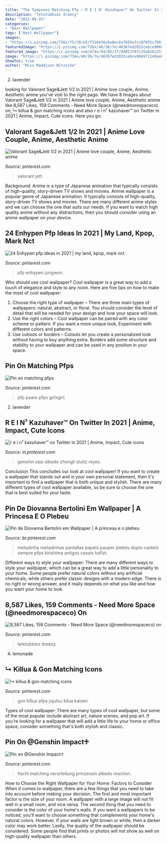 ```yaml
---
title: "The Simpsons Matching Pfp ~ R E I N⁷ Kazuhaver™ On Twitter In 2021"
description: "Teletubbies dreezy"
date: "2022-09-25"
categories:
- "Best Wallpaper"
tags: ["Best Wallpaper"]
images:
- "https://i.pinimg.com/736x/f5/10/e5/f510e56a5e0ec8a7665a7cc87955c789.jpg"
featuredImage: "https://i.pinimg.com/736x/46/36/7e/46367ed2032cebce90697114dae65b73.jpg"
featured_image: "https://i.pinimg.com/474x/94/05/37/94053707c35a82b235763103236dda71.jpg"
image: "https://i.pinimg.com/736x/46/36/7e/46367ed2032cebce90697114dae65b73.jpg"
ShowToc: true
author: "Miss Maddison Nitzsche"
---
```



2. lavender 

	

		
looking for Valorant Sage&amp;Jett 1/2 in 2021 | Anime love couple, Anime, Aesthetic anime you've visit to the right page. We have 8 Images about Valorant Sage&amp;Jett 1/2 in 2021 | Anime love couple, Anime, Aesthetic anime like 8,587 Likes, 159 Comments - Need More Space (@needmorespaceco) on, ↳ killua &amp; gon matching icons and also r e i n⁷ kazuhaver™ on Twitter in 2021 | Anime, Impact, Cute icons. Here you go:
		
    
## Valorant Sage&amp;Jett 1/2 In 2021 | Anime Love Couple, Anime, Aesthetic Anime

<img loading=lazy src="https://i.pinimg.com/736x/5e/dd/9b/5edd9b1af602adc82e9173de24952976.jpg" onerror="this.onerror=null;this.src='https://tse2.mm.bing.net/th?id=OIP.PMQaBWG_yW7nkgrf43c5BQHaIL&amp;pid=15.1';" alt="Valorant Sage&amp;Jett 1/2 in 2021 | Anime love couple, Anime, Aesthetic anime">

_Source: pinterest.com_

>valorant jett. 

	

Background: Anime is a type of Japanese animation that typically consists of high-quality, story-driven TV shows and movies.
Anime wallpaper is a popular genre of Japanese animation. It typically consists of high-quality, story-driven TV shows and movies. There are many different anime styles and we can choose the one that suits our needs. If you want to watch high quality anime without any distractions, then you should consider using an anime wallpaper on your device.

    
## 24 Enhypen Pfp Ideas In 2021 | My Land, Kpop, Mark Nct

<img loading=lazy src="https://i.pinimg.com/474x/94/05/37/94053707c35a82b235763103236dda71.jpg" onerror="this.onerror=null;this.src='https://tse2.mm.bing.net/th?id=OIP.OX4cCELYch-UxzHsXlOJxQAAAA&amp;pid=15.1';" alt="24 Enhypen pfp ideas in 2021 | my land, kpop, mark nct">

_Source: pinterest.com_

>pfp enhypen jungwon. 

	

Who should use cool wallpaper?
Cool wallpaper is a great way to add a touch of elegance and style to any room. Here are five tips on how to make the most of cool wallpaper: 
1) Choose the right type of wallpaper – There are three main types of wallpapers: natural, abstract, or floral. You should consider the level of detail that will be needed for your design and how your space will look. 
2) Use the right colors – Cool wallpaper can be paired with any color scheme or pattern. If you want a more unique look, Experiment with different colors and patterns. 
3) Use cutouts or borders – Cutouts let you create a personalized look without having to buy anything extra. Borders add some structure and stability to your wallpaper and can be used in any position in your space.

    
## Pin On Matching Pfps

<img loading=lazy src="https://i.pinimg.com/736x/f5/10/e5/f510e56a5e0ec8a7665a7cc87955c789.jpg" onerror="this.onerror=null;this.src='https://tse3.mm.bing.net/th?id=OIP.9nWHuBCz-3-7BjDpEpcakQAAAA&amp;pid=15.1';" alt="Pin on matching pfps">

_Source: pinterest.com_

>pfp paare pfps girlxgirl. 

	

2. lavender 

    
## R E I N⁷ Kazuhaver™ On Twitter In 2021 | Anime, Impact, Cute Icons

<img loading=lazy src="https://i.pinimg.com/736x/58/7f/7c/587f7c6ae5b2ca932a180b66826c5cb2.jpg" onerror="this.onerror=null;this.src='https://tse2.mm.bing.net/th?id=OIP.R-QTTvSDvSGetNnJMXRrXQAAAA&amp;pid=15.1';" alt="r e i n⁷ kazuhaver™ on Twitter in 2021 | Anime, Impact, Cute icons">

_Source: in.pinterest.com_

>genshin xiao albedo zhongli stultz reyes. 

	

Conclusion
This concludes our look at cool wallpaper! If you want to create a wallpaper that stands out and is your own personal statement, then it's important to find a wallpaper that is both unique and stylish. There are many different types of cool wallpaper available, so be sure to choose the one that is best suited for your taste.

    
## Pin De Diovanna Bertolini Em Wallpaper | A Princesa E O Plebeu

<img loading=lazy src="https://i.pinimg.com/736x/46/36/7e/46367ed2032cebce90697114dae65b73.jpg" onerror="this.onerror=null;this.src='https://tse1.mm.bing.net/th?id=OIP.D6RyVoCQPlLtw3TnP_8PRADREp&amp;pid=15.1';" alt="Pin de Diovanna Bertolini em Wallpaper | A princesa e o plebeu">

_Source: br.pinterest.com_

>metadinha metadinhas pantallas papeis pauper plebeu duplo castelo sempre pfps kirishima antigos casais hafizt. 

	

Different ways to style your wallpaper:
There are many different ways to style your wallpaper, which can be a great way to add a little personality to your home. Some people prefer natural colors without any artificial chemicals, while others prefer classic designs with a modern edge. There is no right or wrong answer, and it really depends on what you like and how you want your home to look.

    
## 8,587 Likes, 159 Comments - Need More Space (@needmorespaceco) On

<img loading=lazy src="https://i.pinimg.com/736x/08/c2/75/08c27518d26f39917dcb5814399df472.jpg" onerror="this.onerror=null;this.src='https://tse4.mm.bing.net/th?id=OIP.H9fAaqC7eWJzIxE94fAABwHaFZ&amp;pid=15.1';" alt="8,587 Likes, 159 Comments - Need More Space (@needmorespaceco) on">

_Source: pinterest.com_

>teletubbies dreezy. 

	

4. lemonade 

    
## ↳ Killua &amp; Gon Matching Icons

<img loading=lazy src="https://i.pinimg.com/736x/ad/ce/c4/adcec43f64df5e5f78eb883f680cbf2b.jpg" onerror="this.onerror=null;this.src='https://tse2.mm.bing.net/th?id=OIP.TBunkzt5uzFrvvFmKk1bSwHaHa&amp;pid=15.1';" alt="↳ killua &amp; gon matching icons">

_Source: pinterest.com_

>gon killua pfps jujutsu kilua kaisen. 

	

Types of cool wallpaper:
There are many types of cool wallpaper, but some of the most popular include abstract art, nature scenes, and pop art. If you're looking for a wallpaper that will add a little life to your home or office space, consider something that's both stylish and classic.

    
## Pin On @Genshin Impact♱

<img loading=lazy src="https://i.pinimg.com/736x/42/0a/00/420a0075d92712fdd8518fdc25000450.jpg" onerror="this.onerror=null;this.src='https://tse2.mm.bing.net/th?id=OIP.2I7u0rQQGTwcNggfGSXSOwAAAA&amp;pid=15.1';" alt="Pin on @Genshin Impact♱">

_Source: pinterest.com_

>fischl matching verurteilung prinzessin albedo reaction. 

	

How to Choose the Right Wallpaper for Your Home: Factors to Consider
When it comes to wallpaper, there are a few things that you need to take into account before making your decision. The first and most important factor is the size of your room. A wallpaper with a large image will not fit well in a small room, and vice versa. 
The second thing that you need to consider is the color of your home's walls. If you want a wallpapers to be noticed, you'll want to choose something that complements your home's natural colors. However, if your walls are light brown or white, then a darker color may work better. 
Lastly, the quality of the wallpaper should be considered. Some people find that prints or photos will not show as well on high-quality wallpaper than others.

